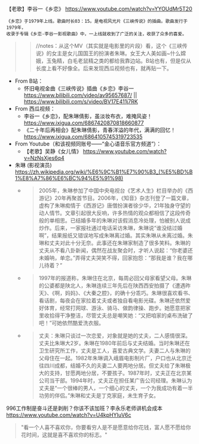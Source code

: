 
【老歌】李谷一《乡恋》 https://www.youtube.com/watch?v=YYOUdMr5T20
```console
《乡恋》于1979年上线。歌曲时长03：15。是电视风光片《三峡传说》的插曲。歌曲发行于1979年，
收录于专辑《乡恋-李谷一影视歌曲》中，一上线就收到了广泛的关注，收获了众多的喜爱。
```
>> //notes：从这个MV（其实就是电影里的片段）看，这个《三峡传说》的女主是女儿国国王的扮演者朱琳。女王大人美如画~什么嫦娥，玉兔精，白毛老鼠精之类的都给我靠边站。B站也有，但是仅从长度上看不好像全。后来发现西瓜视频也有，就再贴一下。
- From B站：
  * 怀旧电视金曲《三峡传说》插曲《乡恋》李谷一 https://www.bilibili.com/video/av95657687/ || https://www.bilibili.com/s/video/BV17E411j7RK
- From 西瓜视频：
  * 李谷一《乡恋》，配朱琳倩影，虽淡妆布衣，难掩风姿！ https://www.ixigua.com/6867420870818660877
  * 《二十年后再相会》配朱琳倩影，青春洋溢的年代，满满的回忆！ https://www.ixigua.com/6864105745319723535
- From Youtube（和该视频同账号——“金心语音乐官方频道”）：
  * 【老歌】吴静《女儿情》 https://www.youtube.com/watch?v=NzNsXjes6q4
- 朱琳 (影视演员) https://zh.wikipedia.org/wiki/%E6%9C%B1%E7%90%B3_(%E5%BD%B1%E8%A7%86%E6%BC%94%E5%91%98)
  * > 2005年，朱琳参加了中国中央电视台《艺术人生》栏目举办的《西游记》20年再聚首节目。2006年，《知音》杂志刊登了一篇文章，虚构了朱琳痴情于《西游记》唐僧扮演者徐少华，21年独身守望的动人情节。文章引起很大反响，许多热情的观众都相信了这段传奇般的单相思。已结婚多年的朱琳对该假消息冷处理，怕被别人说成炒作。后来，一家报社通过电话采访朱琳，朱琳说“谁没结过婚啊”，结果报纸又错误地写成朱琳离过婚。其实朱琳从未离过婚。朱琳和丈夫对此十分无奈。此事还在朱琳家制造了很多笑料。朱琳的丈夫从不看八卦新闻，偶然在战友聚会时，才听人说起：“你老婆还未婚呐，单恋。”弄得丈夫哭笑不得，回家抱怨：“那我是谁？我在哪儿待着？”
  * > 1997年的报道称，朱琳住在北京，每周必回父母家看望父母。朱琳的公婆都是陕北人，朱琳连续三年先后在陕西西安拍摄了《遭遇昨天》、《啊，妈妈》、《大秦之腔》，的确十分乖巧。朱琳很喜欢看书、看话剧，每夜会在家拉着丈夫或者独自看电影光碟。朱琳还依然爱好体育，经常打网球、游泳、骑马、做韵律操、跑步。她愿意把家里收拾得干净整洁，尽管丈夫总是嘲笑她：“又把咱家的桌布洗破了吧！”可她依然酷爱洗衣服。
  * > 丈夫：朱琳只谈过一次恋爱，对象就是她的丈夫，二人感情很深。丈夫比朱琳大2岁。朱琳在1980年前后与丈夫结婚。当时朱琳还在卫生研究所工作，丈夫是工人，喜爱古典文学。夫妻二人与朱琳的父母住在一起。1982年朱琳调入峨眉电影制片厂，户口也从北京迁往四川成都，结婚不久的夫妻二人要两地分居。但丈夫给了朱琳极大的支持，甘愿两地分居，不要孩子。1987年时，丈夫正在北京某公司当干部。1994年时，丈夫正在担任某广告公司经理。朱琳认为丈夫是“一个很棒的男人，一个细心的丈夫，一个为我成功有着一半功劳的伴侣。”朱琳和丈夫是丁克家庭，未生育子女。

996工作制是奋斗还是剥削？你该不该加班？李永乐老师讲机会成本 https://www.youtube.com/watch?v=U4kpHYIuV6c
> "看一个人喜不喜欢你，你要看穷人是不是愿意给你花钱，富人愿不愿给你花时间，这就是喜不喜欢你的标志。"
